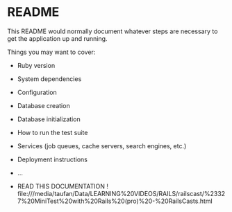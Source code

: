 # README

This README would normally document whatever steps are necessary to get the
application up and running.

Things you may want to cover:

* Ruby version

* System dependencies

* Configuration

* Database creation

* Database initialization

* How to run the test suite

* Services (job queues, cache servers, search engines, etc.)

* Deployment instructions

* ...

* READ THIS DOCUMENTATION ! file:///media/taufan/Data/LEARNING%20VIDEOS/RAILS/railscast/%23327%20MiniTest%20with%20Rails%20(pro)%20-%20RailsCasts.html